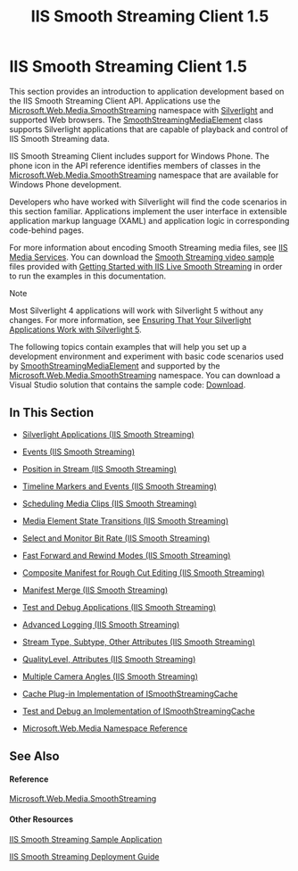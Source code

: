 ﻿---
title: IIS Smooth Streaming Client 1.5
TOCTitle: IIS Smooth Streaming Client 1.5
ms:assetid: cee83024-5235-417c-b28f-952bb15e4342
ms:mtpsurl: https://msdn.microsoft.com/en-us/library/Ee958035(v=VS.90)
ms:contentKeyID: 28407137
ms.date: 05/02/2012
mtps_version: v=VS.90
---

# IIS Smooth Streaming Client 1.5

This section provides an introduction to application development based on the IIS Smooth Streaming Client API. Applications use the [Microsoft.Web.Media.SmoothStreaming](microsoft-web-media-smoothstreaming-namespace_1.md) namespace with [Silverlight](http://go.microsoft.com/fwlink/?linkid=181831) and supported Web browsers. The [SmoothStreamingMediaElement](smoothstreamingmediaelement-class-microsoft-web-media-smoothstreaming_1.md) class supports Silverlight applications that are capable of playback and control of IIS Smooth Streaming data.

IIS Smooth Streaming Client includes support for Windows Phone. The phone icon in the API reference identifies members of classes in the [Microsoft.Web.Media.SmoothStreaming](microsoft-web-media-smoothstreaming-namespace_1.md) namespace that are available for Windows Phone development.

Developers who have worked with Silverlight will find the code scenarios in this section familiar. Applications implement the user interface in extensible application markup language (XAML) and application logic in corresponding code-behind pages.

For more information about encoding Smooth Streaming media files, see [IIS Media Services](http://go.microsoft.com/fwlink/?linkid=181830). You can download the [Smooth Streaming video sample](http://www.microsoft.com/downloads/details.aspx?familyid=8f0d5fc6-25c4-46b8-b1a1-b706f468eb12&displaylang=en) files provided with [Getting Started with IIS Live Smooth Streaming](http://learn.iis.net/page.aspx/620/getting-started-with-iis-live-smooth-streaming/) in order to run the examples in this documentation.


> [!NOTE]
> <P>Most Silverlight&nbsp;4 applications will work with Silverlight&nbsp;5 without any changes. For more information, see <A href="http://go.microsoft.com/fwlink/?linkid=251018">Ensuring That Your Silverlight Applications Work with Silverlight 5</A>.</P>



The following topics contain examples that will help you set up a development environment and experiment with basic code scenarios used by [SmoothStreamingMediaElement](smoothstreamingmediaelement-class-microsoft-web-media-smoothstreaming_1.md) and supported by the [Microsoft.Web.Media.SmoothStreaming](microsoft-web-media-smoothstreaming-namespace_1.md) namespace. You can download a Visual Studio solution that contains the sample code: [Download](http://go.microsoft.com/fwlink/?linkid=182167).

## In This Section

  - [Silverlight Applications (IIS Smooth Streaming)](silverlight-applications.md)

  - [Events (IIS Smooth Streaming)](events.md)

  - [Position in Stream (IIS Smooth Streaming)](position-in-stream.md)

  - [Timeline Markers and Events (IIS Smooth Streaming)](timeline-markers-and-events.md)

  - [Scheduling Media Clips (IIS Smooth Streaming)](scheduling-media-clips.md)

  - [Media Element State Transitions (IIS Smooth Streaming)](media-element-state-transitions.md)

  - [Select and Monitor Bit Rate (IIS Smooth Streaming)](select-and-monitor-bitrate.md)

  - [Fast Forward and Rewind Modes (IIS Smooth Streaming)](fast-forward-and-rewind-modes.md)

  - [Composite Manifest for Rough Cut Editing (IIS Smooth Streaming)](composite-manifest-for-rough-cut-editing.md)

  - [Manifest Merge (IIS Smooth Streaming)](manifest-merge.md)

  - [Test and Debug Applications (IIS Smooth Streaming)](test-and-debug-applications.md)

  - [Advanced Logging (IIS Smooth Streaming)](advanced-logging.md)

  - [Stream Type, Subtype, Other Attributes (IIS Smooth Streaming)](stream-type-subtype-other-attributes.md)

  - [QualityLevel, Attributes (IIS Smooth Streaming)](qualitylevel-attributes.md)

  - [Multiple Camera Angles (IIS Smooth Streaming)](multiple-camera-angles.md)

  - [Cache Plug-in Implementation of ISmoothStreamingCache](cache-plug-in-implementation-of-ismoothstreamingcache_1.md)

  - [Test and Debug an Implementation of ISmoothStreamingCache](test-and-debug-an-implementation-of-ismoothstreamingcache_1.md)

  - [Microsoft.Web.Media Namespace Reference](microsoft-web-media-namespace-reference.md)

## See Also

#### Reference

[Microsoft.Web.Media.SmoothStreaming](microsoft-web-media-smoothstreaming-namespace_1.md)

#### Other Resources

[IIS Smooth Streaming Sample Application](http://go.microsoft.com/fwlink/?linkid=182167)

[IIS Smooth Streaming Deployment Guide](http://go.microsoft.com/fwlink/?linkid=181836)

